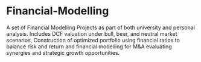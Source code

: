 # Financial-Modelling
A set of Financial Modelling Projects as part of both university and personal analysis. Includes DCF valuation under bull, bear, and neutral market scenarios, Construction of optimized portfolio using financial ratios to balance risk and return and financial modelling for M&A evaluating synergies and strategic growth opportunities.
